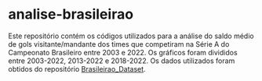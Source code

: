 
# analise-brasileirao

Este repositório contém os códigos utilizados para a análise do saldo médio de gols visitante/mandante dos times que competiram na Série A do Campeonato Brasileiro entre 2003 e 2022. Os gráficos foram divididos entre 2003-2022, 2013-2022 e 2018-2022. Os dados utilizados foram obtidos do repositório [Brasileirao_Dataset](https://github.com/adaoduque/Brasileirao_Dataset/).
